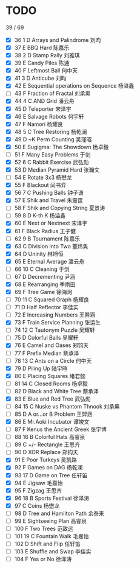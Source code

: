 ﻿# TODO

39 / 69
- [x] 36	1	D	Arrays and Palindrome	刘昀
- [x] 37	E	BBQ Hard	陈嘉乐
- [x] 38	2	D	Stamp Rally	刘雅琪
- [x] 39	E	Candy Piles	陈通
- [x] 40	F	Leftmost Ball	何中天
- [x] 41	3	D	Anticube	刘昀
- [x] 42	E	Sequential operations on Sequence	杨溢鑫
- [ ] 43	F	Fraction of Fractal	刘承奥
- [x] 44	4	C	AND Grid	潘云舟
- [x] 45	D	Teleporter	宋泽宇
- [x] 46	E	Salvage Robots	何宇轩
- [x] 47	F	Namori	杨耀良
- [x] 48	5	C	Tree Restoring	杨乾澜
- [x] 49	D	~K Perm Counting	吴瑾昭
- [x] 50	E	Sugigma: The Showdown	杨卓毅
- [ ] 51	F	Many Easy Problems	于剑
- [x] 52	6	C	Rabbit Exercise	武弘勋
- [x] 53	D	Median Pyramid Hard	张瀚文
- [ ] 54	E	Rotate 3x3	杨懋龙
- [x] 55	F	Blackout	闫书弈
- [x] 56	7	C	Pushing Balls	钟子谦
- [x] 57	E	Shik and Travel	朱震霆
- [ ] 58	F	Shik and Copying String	夏景涛
- [ ] 59	8	D	K-th K	杨溢鑫
- [x] 60	E	Next or Nextnext	宋泽宇
- [x] 61	F	Black Radius	王子健
- [ ] 62	9	B	Tournament	陈嘉乐
- [x] 63	C	Division into Two	董炜隽
- [x] 64	D	Uninity	林旭恒	
- [x] 65	E	Eternal Average	潘云舟
- [ ] 66	10	C	Cleaning	于剑
- [ ] 67	D	Decrementing	尹涵
- [x] 68	E	Rearranging	季雨田	
- [x] 69	F	Tree Game	徐海珂	
- [ ] 70	11	C	Squared Graph	杨耀良	
- [ ] 71	D	Half Reflector	李佳实	
- [ ] 72	E	Increasing Numbers	王羿涵	
- [x] 73	F	Train Service Planning	张运生	
- [ ] 74	12	C	Tautonym Puzzle	吴耀轩	
- [ ] 75	D	Colorful Balls	吴耀轩	
- [x] 76	E	Camel and Oases	郑钧天	
- [ ] 77	F	Prefix Median	蔡承泽	
- [ ] 78	13	C	Ants on a Circle	何中天	
- [x] 79	D	Piling Up	陆宇暄	
- [x] 80	E	Placing Squares	堵君懿	
- [ ] 81	14	C	Closed Rooms	杨卓毅	
- [ ] 82	D	Black and White Tree	蔡承泽	
- [x] 83	E	Blue and Red Tree	武弘勋	
- [ ] 84	15	C	Nuske vs Phantom Thnook	刘承奥	
- [ ] 85	D	A or...or B Problem	王羿涵	
- [x] 86	E	Mr.Aoki Incubator	谭竣文	
- [ ] 87	F	Kenus the Ancient Greek	张宇博	
- [ ] 88	16	B	Colorful Hats	高睿泉
- [ ] 89	C	+/- Rectangle	王思齐	
- [ ] 90	D	XOR Replace	郑钧天	
- [x] 91	E	Poor Turkeys	吴凯路
- [x] 92	F	Games on DAG	杨乾澜
- [x] 93	17	D	Game on Tree	任轩笛	
- [x] 94	E	Jigsaw	毛嘉怡	
- [x] 95	F	Zigzag	王思齐	
- [x] 96	18	B	Sports Festival	徐泽涛
- [x] 97	C	Coins	杨懋龙
- [ ] 98	D	Tree and Hamilton Path	余泰来
- [ ] 99	E	Sightseeing Plan	高睿泉
- [ ] 100	F	Two Trees	范致远
- [ ] 101	19	C	Fountain Walk	毛嘉怡
- [ ] 102	D	Shift and Flip	任轩笛	
- [ ] 103	E	Shuffle and Swap	李佳实	
- [ ] 104	F	Yes or No	徐泽涛	
